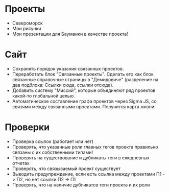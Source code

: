 # Проекты

* Североморск
* Мои рисунки
* Мои презентации для Бауманки в качестве проекта!

# Сайт

* Сохранять порядок указания связанных проектов.
* Переработать блок "Связанные проекты". Сделать его как блок связанные справочные страницы в "Демидовиче" (разделение на два подблока: Ссылки сюда, ссылки отсюда).
* Добавить систему "Миссий", которые объединяют ряд проектов какой-то глобальной целью.
* Автоматическое составление графа проектов через Sigma JS, со связями между связанными проектами. Получится карта жизни.

# Проверки

* Проверка ссылок (работает или нет)
* Проверять, что указанные роли главных тегов проекта правильно связаны с их собственными типами!
* Проверять на существование и дубликаты теги в ежедневных отчетах
* Проверять, что связываемый проект существует
* Выводить предупреждение, если есть ссылка между проектами П1 -> П2, но нет ссылки П2 -> П1
* Проверять, что на наличие дубликатов теги проекта и их роли